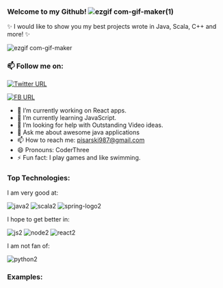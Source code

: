 ### Welcome to my Github! ![ezgif com-gif-maker(1)](https://user-images.githubusercontent.com/73716334/152412167-1bd22ef0-d5ec-47c7-96e6-b706eee7206c.gif)


✨ I would like to show you my best projects wrote in Java, Scala, C++ and more! ✨ 

![ezgif com-gif-maker](https://user-images.githubusercontent.com/73716334/151576766-fed88f9d-d378-4939-8809-42c0cc3b10c2.gif)

### 📫 Follow me on:

[![Twitter URL](https://img.shields.io:/twitter/url?label=%40Remmo123456789&style=social&url=https%3A%2F%2Ftwitter.com%2FRemmo123456789)](https://twitter.com/Remmo123456789)

[![FB URL](https://img.shields.io/badge/Facebook-1877F2?style=for-the-badge&logo=facebook&logoColor=white)](https://www.facebook.com/profile.php?id=100007905436766)


- 🔭 I’m currently working on React apps.
- 🌱 I’m currently learning JavaScript.
- 🤔 I’m looking for help with Outstanding Video ideas.
- 💬 Ask me about awesome java applications
- 📫 How to reach me: pisarski987@gmail.com
- 😄 Pronouns: CoderThree
- ⚡ Fun fact: I play games and like swimming.


### Top Technologies:

I am very good at:

![java2](https://user-images.githubusercontent.com/73716334/152649672-ba74e19a-a1a8-4745-86c6-693235fa531e.png)
![scala2](https://user-images.githubusercontent.com/73716334/152649808-3cba80a4-9108-406d-85ee-0876d5bf9f8c.png)
![spring-logo2](https://user-images.githubusercontent.com/73716334/152649809-009658fa-45b5-4771-bfc1-e4782041ec89.png)


I hope to get better in:

![js2](https://user-images.githubusercontent.com/73716334/152649802-b482d985-c477-474e-b39d-6f392c10e77e.png)
![node2](https://user-images.githubusercontent.com/73716334/152649804-87573079-cae2-410c-816a-a8078adbde89.png)
![react2](https://user-images.githubusercontent.com/73716334/152649806-c6b0ead9-d47d-43f5-bed5-8bc8463bd580.png)

I am not fan of: 

![python2](https://user-images.githubusercontent.com/73716334/152649805-5999926d-bf33-4bad-9155-f849eb3c08b7.png)

### Examples: